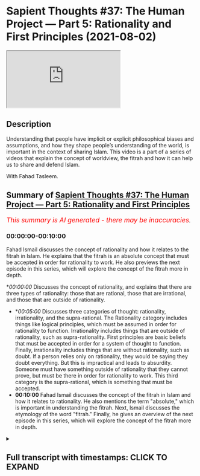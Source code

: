 # Sapient Thoughts #37: The Human Project — Part 5: Rationality and First Principles (2021-08-02)

<iframe loading='lazy' allow='autoplay' src='https://www.youtube.com/embed/KEWB4pjQFOg'></iframe>

## Description

Understanding that people have implicit or explicit philosophical biases and assumptions, and how they shape people’s understanding of the world, is important in the context of sharing Islam. This video is a part of a series of videos that explain the concept of worldview, the fitrah and how it can help us to share and defend Islam.

With Fahad Tasleem.

## Summary of [Sapient Thoughts #37: The Human Project — Part 5: Rationality and First Principles](https://www.youtube.com/watch?v=KEWB4pjQFOg)


*<span style="color:red; font-size:125%">This summary is AI generated - there may be inaccuracies</span>. [](/)*

### <a onclick="modifyYTiframeseektime('0')">00:00:00-00:10:00</a>

 Fahad Ismail discusses the concept of rationality and how it relates to the fitrah in Islam. He explains that the fitrah is an absolute concept that must be accepted in order for rationality to work. He also previews the next episode in this series, which will explore the concept of the fitrah more in depth.

**<a onclick="modifyYTiframeseektime('0')">00:00:00</a>* Discusses the concept of rationality, and explains that there are three types of rationality: those that are rational, those that are irrational, and those that are outside of rationality.
* **<a onclick="modifyYTiframeseektime('300')">00:05:00</a>* Discusses three categories of thought: rationality, irrationality, and the supra-rational. The Rationality category includes things like logical principles, which must be assumed in order for rationality to function. Irrationality includes things that are outside of rationality, such as supra-rationality. First principles are basic beliefs that must be accepted in order for a system of thought to function. Finally, irrationality includes things that are without rationality, such as doubt. If a person relies only on rationality, they would be saying they doubt everything. But this is impractical and leads to absurdity. Someone must have something outside of rationality that they cannot prove, but must be there in order for rationality to work. This third category is the supra-rational, which is something that must be accepted.
* **<a onclick="modifyYTiframeseektime('600')">00:10:00</a>**  Fahad Ismail discusses the concept of the fitrah in Islam and how it relates to rationality. He also mentions the term "absolute," which is important in understanding the fitrah. Next, Ismail discusses the etymology of the word "fitrah." Finally, he gives an overview of the next episode in this series, which will explore the concept of the fitrah more in depth.

<details><summary><h2>Full transcript with timestamps: CLICK TO EXPAND</h2></summary>

<a onclick="modifyYTiframeseektime('2')">0:00:02</a> [Music]  
<a onclick="modifyYTiframeseektime('14')">0:00:14</a> assalamualaikum  
<a onclick="modifyYTiframeseektime('16')">0:00:16</a> welcome to another episode of sapient  
<a onclick="modifyYTiframeseektime('18')">0:00:18</a> thoughts where we discuss theo  
<a onclick="modifyYTiframeseektime('20')">0:00:20</a> philosophical issues  
<a onclick="modifyYTiframeseektime('21')">0:00:21</a> where we give replies and answers to  
<a onclick="modifyYTiframeseektime('23')">0:00:23</a> contentions about islam  
<a onclick="modifyYTiframeseektime('25')">0:00:25</a> and where we provide a robust clear  
<a onclick="modifyYTiframeseektime('28')">0:00:28</a> unequivocal strong case  
<a onclick="modifyYTiframeseektime('31')">0:00:31</a> for the veracity of islam so in this  
<a onclick="modifyYTiframeseektime('34')">0:00:34</a> particular episode we are continuing  
<a onclick="modifyYTiframeseektime('36')">0:00:36</a> on this series that is related to or  
<a onclick="modifyYTiframeseektime('39')">0:00:39</a> talking about  
<a onclick="modifyYTiframeseektime('40')">0:00:40</a> world views and the fitra and up to this  
<a onclick="modifyYTiframeseektime('44')">0:00:44</a> point we have had a  
<a onclick="modifyYTiframeseektime('45')">0:00:45</a> quite a long extensive discussion about  
<a onclick="modifyYTiframeseektime('48')">0:00:48</a> world views  
<a onclick="modifyYTiframeseektime('49')">0:00:49</a> and we talked about its definition we  
<a onclick="modifyYTiframeseektime('51')">0:00:51</a> talked about you know the fact that  
<a onclick="modifyYTiframeseektime('52')">0:00:52</a> everyone has a world view  
<a onclick="modifyYTiframeseektime('54')">0:00:54</a> the implications of one's world view in  
<a onclick="modifyYTiframeseektime('56')">0:00:56</a> terms of you know one's opinions about  
<a onclick="modifyYTiframeseektime('58')">0:00:58</a> various things  
<a onclick="modifyYTiframeseektime('59')">0:00:59</a> answers to questions abortion euthanasia  
<a onclick="modifyYTiframeseektime('61')">0:01:01</a> whatever it might be  
<a onclick="modifyYTiframeseektime('62')">0:01:02</a> we talk about we talked about the main  
<a onclick="modifyYTiframeseektime('64')">0:01:04</a> components of a world view  
<a onclick="modifyYTiframeseektime('66')">0:01:06</a> everything from ontology and theology  
<a onclick="modifyYTiframeseektime('68')">0:01:08</a> all the way down to  
<a onclick="modifyYTiframeseektime('69')">0:01:09</a> aesthetics how one understands beauty or  
<a onclick="modifyYTiframeseektime('71')">0:01:11</a> what other results  
<a onclick="modifyYTiframeseektime('73')">0:01:13</a> a one's world view upon beauty  
<a onclick="modifyYTiframeseektime('76')">0:01:16</a> and so we also did a comparison  
<a onclick="modifyYTiframeseektime('79')">0:01:19</a> of the islamic worldview with the modern  
<a onclick="modifyYTiframeseektime('81')">0:01:21</a> world view and we spoke about that  
<a onclick="modifyYTiframeseektime('83')">0:01:23</a> extensively and in the last episode  
<a onclick="modifyYTiframeseektime('85')">0:01:25</a> we had ended off with the idea that  
<a onclick="modifyYTiframeseektime('88')">0:01:28</a> every world view  
<a onclick="modifyYTiframeseektime('90')">0:01:30</a> has axioms every worldview has basic  
<a onclick="modifyYTiframeseektime('93')">0:01:33</a> beliefs  
<a onclick="modifyYTiframeseektime('95')">0:01:35</a> now from that point someone may come now  
<a onclick="modifyYTiframeseektime('99')">0:01:39</a> especially if they understand a world  
<a onclick="modifyYTiframeseektime('101')">0:01:41</a> view or if they're  
<a onclick="modifyYTiframeseektime('102')">0:01:42</a> if they claim that they are coming from  
<a onclick="modifyYTiframeseektime('105')">0:01:45</a> a modern world view or a  
<a onclick="modifyYTiframeseektime('107')">0:01:47</a> you know or a scientific world view  
<a onclick="modifyYTiframeseektime('110')">0:01:50</a> whatever it might be  
<a onclick="modifyYTiframeseektime('111')">0:01:51</a> they may make a certain claim they may  
<a onclick="modifyYTiframeseektime('112')">0:01:52</a> say look my  
<a onclick="modifyYTiframeseektime('114')">0:01:54</a> world view the world view that i adopt  
<a onclick="modifyYTiframeseektime('117')">0:01:57</a> is based upon  
<a onclick="modifyYTiframeseektime('119')">0:01:59</a> rationality and not fairy tales because  
<a onclick="modifyYTiframeseektime('122')">0:02:02</a> you have a religion you believe in a  
<a onclick="modifyYTiframeseektime('124')">0:02:04</a> supernatural  
<a onclick="modifyYTiframeseektime('125')">0:02:05</a> you believe in a supernatural reality  
<a onclick="modifyYTiframeseektime('127')">0:02:07</a> you believe in a god and so on and so  
<a onclick="modifyYTiframeseektime('129')">0:02:09</a> forth with all of these  
<a onclick="modifyYTiframeseektime('130')">0:02:10</a> you know things my role my worldview is  
<a onclick="modifyYTiframeseektime('133')">0:02:13</a> based on rationality unlike your  
<a onclick="modifyYTiframeseektime('134')">0:02:14</a> worldview which is based on  
<a onclick="modifyYTiframeseektime('136')">0:02:16</a> just fairy tales now it's interesting  
<a onclick="modifyYTiframeseektime('138')">0:02:18</a> contention  
<a onclick="modifyYTiframeseektime('139')">0:02:19</a> but it's very important to now if that's  
<a onclick="modifyYTiframeseektime('141')">0:02:21</a> the claim that my world views based on  
<a onclick="modifyYTiframeseektime('143')">0:02:23</a> rationality  
<a onclick="modifyYTiframeseektime('144')">0:02:24</a> to break this down a little further and  
<a onclick="modifyYTiframeseektime('146')">0:02:26</a> understand  
<a onclick="modifyYTiframeseektime('148')">0:02:28</a> rationality and its limits and to  
<a onclick="modifyYTiframeseektime('150')">0:02:30</a> understand rationality in a broader  
<a onclick="modifyYTiframeseektime('152')">0:02:32</a> perspective where we incorporate the  
<a onclick="modifyYTiframeseektime('154')">0:02:34</a> idea of axioms  
<a onclick="modifyYTiframeseektime('155')">0:02:35</a> to truly understand what rationality is  
<a onclick="modifyYTiframeseektime('159')">0:02:39</a> what are its limits and you know how do  
<a onclick="modifyYTiframeseektime('161')">0:02:41</a> we move forward in this area so  
<a onclick="modifyYTiframeseektime('163')">0:02:43</a> most people when they think of  
<a onclick="modifyYTiframeseektime('166')">0:02:46</a> rationality  
<a onclick="modifyYTiframeseektime('167')">0:02:47</a> and perhaps if they haven't thought  
<a onclick="modifyYTiframeseektime('168')">0:02:48</a> about it too deeply they basically  
<a onclick="modifyYTiframeseektime('171')">0:02:51</a> bifurcate rationality in the sense that  
<a onclick="modifyYTiframeseektime('173')">0:02:53</a> they say there are things that are  
<a onclick="modifyYTiframeseektime('174')">0:02:54</a> rational  
<a onclick="modifyYTiframeseektime('175')">0:02:55</a> and there are things that are irrational  
<a onclick="modifyYTiframeseektime('177')">0:02:57</a> so a simple rational statement is  
<a onclick="modifyYTiframeseektime('179')">0:02:59</a> i am fahad an irrational statement is  
<a onclick="modifyYTiframeseektime('182')">0:03:02</a> if i said i am a married bachelor  
<a onclick="modifyYTiframeseektime('186')">0:03:06</a> now simple rational statements pretty  
<a onclick="modifyYTiframeseektime('188')">0:03:08</a> straightforward it's logical  
<a onclick="modifyYTiframeseektime('190')">0:03:10</a> an irrational statement like i am a  
<a onclick="modifyYTiframeseektime('191')">0:03:11</a> married bachelor well it's illogical  
<a onclick="modifyYTiframeseektime('194')">0:03:14</a> why well because someone who is a  
<a onclick="modifyYTiframeseektime('196')">0:03:16</a> bachelor  
<a onclick="modifyYTiframeseektime('197')">0:03:17</a> is not married and someone who's married  
<a onclick="modifyYTiframeseektime('199')">0:03:19</a> has ceased to be a bachelor in other  
<a onclick="modifyYTiframeseektime('201')">0:03:21</a> words  
<a onclick="modifyYTiframeseektime('202')">0:03:22</a> they by definition are mutually  
<a onclick="modifyYTiframeseektime('204')">0:03:24</a> exclusive  
<a onclick="modifyYTiframeseektime('206')">0:03:26</a> right so you cannot be a bachelor and be  
<a onclick="modifyYTiframeseektime('208')">0:03:28</a> married at the same time  
<a onclick="modifyYTiframeseektime('209')">0:03:29</a> now that seems irrational and seems  
<a onclick="modifyYTiframeseektime('212')">0:03:32</a> illogical  
<a onclick="modifyYTiframeseektime('213')">0:03:33</a> and it goes against the logical  
<a onclick="modifyYTiframeseektime('215')">0:03:35</a> principle of mutual exclusivity  
<a onclick="modifyYTiframeseektime('218')">0:03:38</a> now imagine that you came to me and you  
<a onclick="modifyYTiframeseektime('220')">0:03:40</a> said fahad  
<a onclick="modifyYTiframeseektime('221')">0:03:41</a> you can't be a married bachelor that's  
<a onclick="modifyYTiframeseektime('223')">0:03:43</a> that's that's  
<a onclick="modifyYTiframeseektime('224')">0:03:44</a> illogical that's irrational and i was  
<a onclick="modifyYTiframeseektime('227')">0:03:47</a> very stubborn and i was very obstinate i  
<a onclick="modifyYTiframeseektime('229')">0:03:49</a> said well you know what  
<a onclick="modifyYTiframeseektime('230')">0:03:50</a> i am a married bachelor i don't care  
<a onclick="modifyYTiframeseektime('232')">0:03:52</a> what you say prove to me  
<a onclick="modifyYTiframeseektime('235')">0:03:55</a> that i can't be a mad bachelor now you  
<a onclick="modifyYTiframeseektime('237')">0:03:57</a> might say well  
<a onclick="modifyYTiframeseektime('238')">0:03:58</a> that's very easy because a married  
<a onclick="modifyYTiframeseektime('240')">0:04:00</a> bachelor goes against the  
<a onclick="modifyYTiframeseektime('242')">0:04:02</a> logical principle of mutual exclusivity  
<a onclick="modifyYTiframeseektime('246')">0:04:06</a> you cannot be something and not be  
<a onclick="modifyYTiframeseektime('247')">0:04:07</a> something at the same time i can't be  
<a onclick="modifyYTiframeseektime('248')">0:04:08</a> fahad and not fahad at the same time  
<a onclick="modifyYTiframeseektime('250')">0:04:10</a> simple principle but then i i  
<a onclick="modifyYTiframeseektime('254')">0:04:14</a> respond i said you know what prove to me  
<a onclick="modifyYTiframeseektime('257')">0:04:17</a> that the principle is true  
<a onclick="modifyYTiframeseektime('260')">0:04:20</a> you see the principle is accepted  
<a onclick="modifyYTiframeseektime('263')">0:04:23</a> you start with the principle and then  
<a onclick="modifyYTiframeseektime('265')">0:04:25</a> you move forward  
<a onclick="modifyYTiframeseektime('266')">0:04:26</a> but you do not prove the principle and  
<a onclick="modifyYTiframeseektime('269')">0:04:29</a> so  
<a onclick="modifyYTiframeseektime('270')">0:04:30</a> in reality you can say rationality can  
<a onclick="modifyYTiframeseektime('272')">0:04:32</a> be divided into three  
<a onclick="modifyYTiframeseektime('274')">0:04:34</a> not just not bifurcated into two but  
<a onclick="modifyYTiframeseektime('276')">0:04:36</a> rather there's three categories of  
<a onclick="modifyYTiframeseektime('277')">0:04:37</a> rationality  
<a onclick="modifyYTiframeseektime('278')">0:04:38</a> you have those things those ideas and  
<a onclick="modifyYTiframeseektime('280')">0:04:40</a> statements that are rational  
<a onclick="modifyYTiframeseektime('282')">0:04:42</a> i am fahad you have those statements and  
<a onclick="modifyYTiframeseektime('284')">0:04:44</a> ideas that are irrational  
<a onclick="modifyYTiframeseektime('285')">0:04:45</a> things like i'm a married bachelor you  
<a onclick="modifyYTiframeseektime('287')">0:04:47</a> know that looks like a square circle  
<a onclick="modifyYTiframeseektime('289')">0:04:49</a> whatever it might be but then you have  
<a onclick="modifyYTiframeseektime('292')">0:04:52</a> those concepts and ideas or those  
<a onclick="modifyYTiframeseektime('294')">0:04:54</a> those concepts ideas that are outside of  
<a onclick="modifyYTiframeseektime('297')">0:04:57</a> rationality  
<a onclick="modifyYTiframeseektime('299')">0:04:59</a> that they they're outside of rationality  
<a onclick="modifyYTiframeseektime('301')">0:05:01</a> meaning  
<a onclick="modifyYTiframeseektime('302')">0:05:02</a> they cannot be proven but  
<a onclick="modifyYTiframeseektime('305')">0:05:05</a> they must be there in order for  
<a onclick="modifyYTiframeseektime('307')">0:05:07</a> rationality itself to function  
<a onclick="modifyYTiframeseektime('309')">0:05:09</a> like logical principles this third  
<a onclick="modifyYTiframeseektime('311')">0:05:11</a> category that's outside of rationality  
<a onclick="modifyYTiframeseektime('313')">0:05:13</a> we can say it's  
<a onclick="modifyYTiframeseektime('314')">0:05:14</a> supra-rational now this  
<a onclick="modifyYTiframeseektime('317')">0:05:17</a> idea of the supra-rational in the  
<a onclick="modifyYTiframeseektime('320')">0:05:20</a> islamic framework in the islamic  
<a onclick="modifyYTiframeseektime('323')">0:05:23</a> paradigm or islamic  
<a onclick="modifyYTiframeseektime('324')">0:05:24</a> world view the term that we can apply  
<a onclick="modifyYTiframeseektime('327')">0:05:27</a> in just in a general sense would be the  
<a onclick="modifyYTiframeseektime('330')">0:05:30</a> term  
<a onclick="modifyYTiframeseektime('330')">0:05:30</a> fitra that which is outside of  
<a onclick="modifyYTiframeseektime('333')">0:05:33</a> rationality and without that  
<a onclick="modifyYTiframeseektime('335')">0:05:35</a> rationality breaks down so you have the  
<a onclick="modifyYTiframeseektime('337')">0:05:37</a> super rational  
<a onclick="modifyYTiframeseektime('339')">0:05:39</a> a concept like rationality that's what  
<a onclick="modifyYTiframeseektime('340')">0:05:40</a> we call or  
<a onclick="modifyYTiframeseektime('342')">0:05:42</a> that which is irrational whatever it  
<a onclick="modifyYTiframeseektime('345')">0:05:45</a> might be but  
<a onclick="modifyYTiframeseektime('346')">0:05:46</a> you understand the point that there are  
<a onclick="modifyYTiframeseektime('348')">0:05:48</a> three categories you can say  
<a onclick="modifyYTiframeseektime('350')">0:05:50</a> irrationality  
<a onclick="modifyYTiframeseektime('351')">0:05:51</a> so therefore you have that which is  
<a onclick="modifyYTiframeseektime('354')">0:05:54</a> super irrational that which is outside  
<a onclick="modifyYTiframeseektime('355')">0:05:55</a> of rationality  
<a onclick="modifyYTiframeseektime('356')">0:05:56</a> something that you assume that you  
<a onclick="modifyYTiframeseektime('358')">0:05:58</a> cannot prove but you must start in order  
<a onclick="modifyYTiframeseektime('360')">0:06:00</a> for rationale to work  
<a onclick="modifyYTiframeseektime('361')">0:06:01</a> things like logical principles then you  
<a onclick="modifyYTiframeseektime('363')">0:06:03</a> have rationality and then you have  
<a onclick="modifyYTiframeseektime('364')">0:06:04</a> irrationality  
<a onclick="modifyYTiframeseektime('366')">0:06:06</a> now to kind of expand this out a little  
<a onclick="modifyYTiframeseektime('368')">0:06:08</a> bit more  
<a onclick="modifyYTiframeseektime('369')">0:06:09</a> this concept of the supra rational is  
<a onclick="modifyYTiframeseektime('372')">0:06:12</a> something that must be accepted there is  
<a onclick="modifyYTiframeseektime('376')">0:06:16</a> no system of thought that  
<a onclick="modifyYTiframeseektime('379')">0:06:19</a> can be devoid of the super rational or  
<a onclick="modifyYTiframeseektime('382')">0:06:22</a> can be devoid of let's say  
<a onclick="modifyYTiframeseektime('384')">0:06:24</a> those things we call axioms basic  
<a onclick="modifyYTiframeseektime('387')">0:06:27</a> beliefs  
<a onclick="modifyYTiframeseektime('388')">0:06:28</a> first principles all of those are  
<a onclick="modifyYTiframeseektime('391')">0:06:31</a> referring to  
<a onclick="modifyYTiframeseektime('392')">0:06:32</a> those that starting point that you must  
<a onclick="modifyYTiframeseektime('395')">0:06:35</a> assume  
<a onclick="modifyYTiframeseektime('395')">0:06:35</a> that you cannot prove now what if  
<a onclick="modifyYTiframeseektime('397')">0:06:37</a> someone says and they were obstinate and  
<a onclick="modifyYTiframeseektime('399')">0:06:39</a> they said well  
<a onclick="modifyYTiframeseektime('400')">0:06:40</a> i only believe in rationality i don't  
<a onclick="modifyYTiframeseektime('402')">0:06:42</a> have to buy into that whole  
<a onclick="modifyYTiframeseektime('403')">0:06:43</a> axioms axiomatic truths whatever it  
<a onclick="modifyYTiframeseektime('406')">0:06:46</a> might be  
<a onclick="modifyYTiframeseektime('407')">0:06:47</a> i just rely on my rationality  
<a onclick="modifyYTiframeseektime('410')">0:06:50</a> this can be this is a major problem  
<a onclick="modifyYTiframeseektime('413')">0:06:53</a> because  
<a onclick="modifyYTiframeseektime('414')">0:06:54</a> if you rely only on rationality you then  
<a onclick="modifyYTiframeseektime('416')">0:06:56</a> would  
<a onclick="modifyYTiframeseektime('417')">0:06:57</a> basically be saying i need proof for  
<a onclick="modifyYTiframeseektime('420')">0:07:00</a> anything that's stated the problem is  
<a onclick="modifyYTiframeseektime('424')">0:07:04</a> if you need proof for every single thing  
<a onclick="modifyYTiframeseektime('426')">0:07:06</a> that's ever stated every single thing  
<a onclick="modifyYTiframeseektime('427')">0:07:07</a> that you believe  
<a onclick="modifyYTiframeseektime('429')">0:07:09</a> that means you need proof add infinitum  
<a onclick="modifyYTiframeseektime('432')">0:07:12</a> in a sense it's like saying i doubt  
<a onclick="modifyYTiframeseektime('434')">0:07:14</a> everything  
<a onclick="modifyYTiframeseektime('436')">0:07:16</a> because the reality is there is no  
<a onclick="modifyYTiframeseektime('438')">0:07:18</a> theorem that can be internally defended  
<a onclick="modifyYTiframeseektime('440')">0:07:20</a> you can't say because this because it's  
<a onclick="modifyYTiframeseektime('442')">0:07:22</a> because this forever let me give an  
<a onclick="modifyYTiframeseektime('444')">0:07:24</a> example to drive the point home  
<a onclick="modifyYTiframeseektime('445')">0:07:25</a> imagine now my son comes into the  
<a onclick="modifyYTiframeseektime('447')">0:07:27</a> kitchen  
<a onclick="modifyYTiframeseektime('449')">0:07:29</a> and he takes out the knife from the  
<a onclick="modifyYTiframeseektime('450')">0:07:30</a> drawer and i say to him  
<a onclick="modifyYTiframeseektime('452')">0:07:32</a> look you've got to put the knife away  
<a onclick="modifyYTiframeseektime('454')">0:07:34</a> man he says why he said well the knife  
<a onclick="modifyYTiframeseektime('456')">0:07:36</a> is sharp  
<a onclick="modifyYTiframeseektime('457')">0:07:37</a> they can cut you he says why i said well  
<a onclick="modifyYTiframeseektime('459')">0:07:39</a> the knife is sharp and that's why i  
<a onclick="modifyYTiframeseektime('460')">0:07:40</a> would cut you says well why  
<a onclick="modifyYTiframeseektime('462')">0:07:42</a> i say well because the manufacturer made  
<a onclick="modifyYTiframeseektime('463')">0:07:43</a> it that way he says why  
<a onclick="modifyYTiframeseektime('465')">0:07:45</a> now notice he's demanding a proof for  
<a onclick="modifyYTiframeseektime('467')">0:07:47</a> all these a reason  
<a onclick="modifyYTiframeseektime('468')">0:07:48</a> why i need some sort of proof i need i  
<a onclick="modifyYTiframeseektime('470')">0:07:50</a> need a solid reason for this  
<a onclick="modifyYTiframeseektime('471')">0:07:51</a> why well because the knife is sharp it's  
<a onclick="modifyYTiframeseektime('474')">0:07:54</a> manufactured like that  
<a onclick="modifyYTiframeseektime('475')">0:07:55</a> he says why i say well because the  
<a onclick="modifyYTiframeseektime('478')">0:07:58</a> manufacturer made it that way well why  
<a onclick="modifyYTiframeseektime('480')">0:08:00</a> well because we need knives to like cut  
<a onclick="modifyYTiframeseektime('482')">0:08:02</a> things like fruit  
<a onclick="modifyYTiframeseektime('484')">0:08:04</a> he said why well because fruit has a  
<a onclick="modifyYTiframeseektime('486')">0:08:06</a> certain  
<a onclick="modifyYTiframeseektime('487')">0:08:07</a> uh you know has a certain utility when  
<a onclick="modifyYTiframeseektime('489')">0:08:09</a> it comes to being cut  
<a onclick="modifyYTiframeseektime('490')">0:08:10</a> it's easier to eat he says why you can  
<a onclick="modifyYTiframeseektime('493')">0:08:13</a> understand that at a certain point i  
<a onclick="modifyYTiframeseektime('494')">0:08:14</a> would say  
<a onclick="modifyYTiframeseektime('495')">0:08:15</a> because i said so that's why because  
<a onclick="modifyYTiframeseektime('498')">0:08:18</a> there's no theorem that is infinitely  
<a onclick="modifyYTiframeseektime('499')">0:08:19</a> defendable you can't say because this  
<a onclick="modifyYTiframeseektime('501')">0:08:21</a> because it's because this  
<a onclick="modifyYTiframeseektime('502')">0:08:22</a> if someone makes the claim that  
<a onclick="modifyYTiframeseektime('505')">0:08:25</a> everything can be proven rationally and  
<a onclick="modifyYTiframeseektime('507')">0:08:27</a> i will only deal with  
<a onclick="modifyYTiframeseektime('509')">0:08:29</a> the rational not the super rational not  
<a onclick="modifyYTiframeseektime('510')">0:08:30</a> axioms axiomatic truths  
<a onclick="modifyYTiframeseektime('513')">0:08:33</a> then this person is in trouble because  
<a onclick="modifyYTiframeseektime('514')">0:08:34</a> in essence what they're saying is that i  
<a onclick="modifyYTiframeseektime('516')">0:08:36</a> doubt everything  
<a onclick="modifyYTiframeseektime('518')">0:08:38</a> but why is this person in trouble  
<a onclick="modifyYTiframeseektime('519')">0:08:39</a> because if you say you doubt  
<a onclick="modifyYTiframeseektime('521')">0:08:41</a> everything you have to doubt your doubt  
<a onclick="modifyYTiframeseektime('525')">0:08:45</a> which leaves you intellectually  
<a onclick="modifyYTiframeseektime('526')">0:08:46</a> paralyzed now the reality is  
<a onclick="modifyYTiframeseektime('529')">0:08:49</a> this type of extreme skepticism it's not  
<a onclick="modifyYTiframeseektime('532')">0:08:52</a> practical either  
<a onclick="modifyYTiframeseektime('533')">0:08:53</a> imagine now you get a call and you have  
<a onclick="modifyYTiframeseektime('536')">0:08:56</a> this sort of doubting everything in  
<a onclick="modifyYTiframeseektime('537')">0:08:57</a> doubt and doubt at infinitum  
<a onclick="modifyYTiframeseektime('539')">0:08:59</a> and you just doubt everything well how  
<a onclick="modifyYTiframeseektime('541')">0:09:01</a> could you possibly function imagine  
<a onclick="modifyYTiframeseektime('543')">0:09:03</a> imagine you get a call and the and your  
<a onclick="modifyYTiframeseektime('545')">0:09:05</a> phone says  
<a onclick="modifyYTiframeseektime('546')">0:09:06</a> uh mom and you pick up your phone and  
<a onclick="modifyYTiframeseektime('549')">0:09:09</a> you say well first of all you'd be like  
<a onclick="modifyYTiframeseektime('550')">0:09:10</a> wait a minute  
<a onclick="modifyYTiframeseektime('550')">0:09:10</a> is that my mom how do i know it's my mom  
<a onclick="modifyYTiframeseektime('553')">0:09:13</a> uh it says mom  
<a onclick="modifyYTiframeseektime('554')">0:09:14</a> how can i trust the phone how do i know  
<a onclick="modifyYTiframeseektime('556')">0:09:16</a> the phone is real how do i know the  
<a onclick="modifyYTiframeseektime('557')">0:09:17</a> phone is actually functional  
<a onclick="modifyYTiframeseektime('558')">0:09:18</a> and then let's say somehow you pick up  
<a onclick="modifyYTiframeseektime('560')">0:09:20</a> the phone hello and it's your let's  
<a onclick="modifyYTiframeseektime('562')">0:09:22</a> let's say it's your mom's voice then you  
<a onclick="modifyYTiframeseektime('563')">0:09:23</a> say wait a minute is that my mom  
<a onclick="modifyYTiframeseektime('565')">0:09:25</a> how do i know it's my mom i have to  
<a onclick="modifyYTiframeseektime('567')">0:09:27</a> doubt that it's my mom and so on and so  
<a onclick="modifyYTiframeseektime('569')">0:09:29</a> forth and your mom says well could you  
<a onclick="modifyYTiframeseektime('570')">0:09:30</a> please come  
<a onclick="modifyYTiframeseektime('570')">0:09:30</a> i got a flat tire i need your help and  
<a onclick="modifyYTiframeseektime('572')">0:09:32</a> say well i'm not sure i doubt  
<a onclick="modifyYTiframeseektime('575')">0:09:35</a> you understand that this gets into  
<a onclick="modifyYTiframeseektime('577')">0:09:37</a> absurdity  
<a onclick="modifyYTiframeseektime('578')">0:09:38</a> no one lives like that and so by  
<a onclick="modifyYTiframeseektime('580')">0:09:40</a> necessity you have to have  
<a onclick="modifyYTiframeseektime('582')">0:09:42</a> something that's outside of rationality  
<a onclick="modifyYTiframeseektime('585')">0:09:45</a> that you cannot prove but must be there  
<a onclick="modifyYTiframeseektime('588')">0:09:48</a> in order for rationality to work  
<a onclick="modifyYTiframeseektime('590')">0:09:50</a> and someone gave a very interesting way  
<a onclick="modifyYTiframeseektime('592')">0:09:52</a> a very interesting  
<a onclick="modifyYTiframeseektime('593')">0:09:53</a> conceptual way of understanding this  
<a onclick="modifyYTiframeseektime('596')">0:09:56</a> that is by comparing it to  
<a onclick="modifyYTiframeseektime('597')">0:09:57</a> a solvent and imagine someone coming and  
<a onclick="modifyYTiframeseektime('600')">0:10:00</a> saying i have this great solvent  
<a onclick="modifyYTiframeseektime('602')">0:10:02</a> and it can dissolve anything  
<a onclick="modifyYTiframeseektime('606')">0:10:06</a> now that's like a person saying i can  
<a onclick="modifyYTiframeseektime('608')">0:10:08</a> rationally prove  
<a onclick="modifyYTiframeseektime('610')">0:10:10</a> anything i don't need axioms i don't  
<a onclick="modifyYTiframeseektime('612')">0:10:12</a> need this concept of that which is  
<a onclick="modifyYTiframeseektime('613')">0:10:13</a> outside the right the supra rational  
<a onclick="modifyYTiframeseektime('616')">0:10:16</a> now if someone came to you and said this  
<a onclick="modifyYTiframeseektime('619')">0:10:19</a> that i have  
<a onclick="modifyYTiframeseektime('620')">0:10:20</a> this you know solvent that can dissolve  
<a onclick="modifyYTiframeseektime('622')">0:10:22</a> anything  
<a onclick="modifyYTiframeseektime('624')">0:10:24</a> you want to ask them what bottle will  
<a onclick="modifyYTiframeseektime('626')">0:10:26</a> you keep it in  
<a onclick="modifyYTiframeseektime('629')">0:10:29</a> so you see the rationale rationality  
<a onclick="modifyYTiframeseektime('632')">0:10:32</a> is a great solvent but you still need a  
<a onclick="modifyYTiframeseektime('634')">0:10:34</a> bottle to keep it in  
<a onclick="modifyYTiframeseektime('635')">0:10:35</a> right and that's where the term ab  
<a onclick="modifyYTiframeseektime('637')">0:10:37</a> solute comes  
<a onclick="modifyYTiframeseektime('639')">0:10:39</a> absolute right that which is not  
<a onclick="modifyYTiframeseektime('641')">0:10:41</a> solvable that was not soluble that was  
<a onclick="modifyYTiframeseektime('643')">0:10:43</a> not solvable  
<a onclick="modifyYTiframeseektime('644')">0:10:44</a> you can't solve it and so you need an  
<a onclick="modifyYTiframeseektime('646')">0:10:46</a> absolute  
<a onclick="modifyYTiframeseektime('648')">0:10:48</a> so you need so you might have the  
<a onclick="modifyYTiframeseektime('649')">0:10:49</a> absolute solvent to dissolve anything  
<a onclick="modifyYTiframeseektime('651')">0:10:51</a> but the problem is you still need a  
<a onclick="modifyYTiframeseektime('652')">0:10:52</a> bottle keep it in  
<a onclick="modifyYTiframeseektime('653')">0:10:53</a> so therefore what we can see is that  
<a onclick="modifyYTiframeseektime('655')">0:10:55</a> rationality  
<a onclick="modifyYTiframeseektime('657')">0:10:57</a> you know needs something outside of  
<a onclick="modifyYTiframeseektime('659')">0:10:59</a> itself  
<a onclick="modifyYTiframeseektime('660')">0:11:00</a> from from when we look at when we apply  
<a onclick="modifyYTiframeseektime('663')">0:11:03</a> islamic parlance  
<a onclick="modifyYTiframeseektime('664')">0:11:04</a> to these concepts of the super rational  
<a onclick="modifyYTiframeseektime('666')">0:11:06</a> the rational  
<a onclick="modifyYTiframeseektime('667')">0:11:07</a> and the irrational i mentioned earlier  
<a onclick="modifyYTiframeseektime('669')">0:11:09</a> that the super rational can be  
<a onclick="modifyYTiframeseektime('671')">0:11:11</a> can be roughly equated to what we call  
<a onclick="modifyYTiframeseektime('674')">0:11:14</a> the fitrah  
<a onclick="modifyYTiframeseektime('675')">0:11:15</a> and of course there are other elements  
<a onclick="modifyYTiframeseektime('677')">0:11:17</a> of the fitrah so for instance  
<a onclick="modifyYTiframeseektime('678')">0:11:18</a> aesthetic tastes are part of the fitrah  
<a onclick="modifyYTiframeseektime('681')">0:11:21</a> certain types of smells  
<a onclick="modifyYTiframeseektime('683')">0:11:23</a> are part of the fitrah your ability to  
<a onclick="modifyYTiframeseektime('686')">0:11:26</a> appreciate let's say beautiful poetry  
<a onclick="modifyYTiframeseektime('687')">0:11:27</a> again aesthetic taste  
<a onclick="modifyYTiframeseektime('688')">0:11:28</a> are part of the fitra and you can you  
<a onclick="modifyYTiframeseektime('690')">0:11:30</a> can imagine how this would work  
<a onclick="modifyYTiframeseektime('692')">0:11:32</a> like if you go out to see a beautiful  
<a onclick="modifyYTiframeseektime('694')">0:11:34</a> sunset with your spouse  
<a onclick="modifyYTiframeseektime('696')">0:11:36</a> or your significant other and you look  
<a onclick="modifyYTiframeseektime('698')">0:11:38</a> at the sunset you say wow that's  
<a onclick="modifyYTiframeseektime('699')">0:11:39</a> beautiful  
<a onclick="modifyYTiframeseektime('700')">0:11:40</a> and your significant other says that's  
<a onclick="modifyYTiframeseektime('702')">0:11:42</a> ugly  
<a onclick="modifyYTiframeseektime('703')">0:11:43</a> prove to me rationally that that's  
<a onclick="modifyYTiframeseektime('705')">0:11:45</a> beautiful  
<a onclick="modifyYTiframeseektime('706')">0:11:46</a> again you're really there's nowhere to  
<a onclick="modifyYTiframeseektime('708')">0:11:48</a> go so  
<a onclick="modifyYTiframeseektime('710')">0:11:50</a> in this particular episode we have so  
<a onclick="modifyYTiframeseektime('712')">0:11:52</a> far discussed  
<a onclick="modifyYTiframeseektime('713')">0:11:53</a> the idea of the super rational and we  
<a onclick="modifyYTiframeseektime('716')">0:11:56</a> have touched upon  
<a onclick="modifyYTiframeseektime('717')">0:11:57</a> the concept of the fitrah we're starting  
<a onclick="modifyYTiframeseektime('719')">0:11:59</a> this discussion on the fitrah  
<a onclick="modifyYTiframeseektime('721')">0:12:01</a> in the next episode we're going to be  
<a onclick="modifyYTiframeseektime('723')">0:12:03</a> taking a deeper dive into the concept of  
<a onclick="modifyYTiframeseektime('725')">0:12:05</a> the fitrah from the islamic worldview  
<a onclick="modifyYTiframeseektime('727')">0:12:07</a> and again just to understand where we're  
<a onclick="modifyYTiframeseektime('730')">0:12:10</a> going  
<a onclick="modifyYTiframeseektime('730')">0:12:10</a> we understand that we are trying to now  
<a onclick="modifyYTiframeseektime('733')">0:12:13</a> look at  
<a onclick="modifyYTiframeseektime('734')">0:12:14</a> what are the axioms or the first  
<a onclick="modifyYTiframeseektime('736')">0:12:16</a> principles within the islamic framework  
<a onclick="modifyYTiframeseektime('739')">0:12:19</a> and we said that that those first  
<a onclick="modifyYTiframeseektime('740')">0:12:20</a> principles is what we call  
<a onclick="modifyYTiframeseektime('743')">0:12:23</a> the fitrah or they're part of the fitrah  
<a onclick="modifyYTiframeseektime('745')">0:12:25</a> in the next episode we're going to look  
<a onclick="modifyYTiframeseektime('747')">0:12:27</a> at  
<a onclick="modifyYTiframeseektime('747')">0:12:27</a> what exactly is the fitra how do we  
<a onclick="modifyYTiframeseektime('749')">0:12:29</a> understand the fitrah  
<a onclick="modifyYTiframeseektime('751')">0:12:31</a> from the islamic paradigm and we'll take  
<a onclick="modifyYTiframeseektime('754')">0:12:34</a> a deeper dive into  
<a onclick="modifyYTiframeseektime('755')">0:12:35</a> the etymology of the word and so on and  
<a onclick="modifyYTiframeseektime('758')">0:12:38</a> so forth to give a deeper understanding  
<a onclick="modifyYTiframeseektime('759')">0:12:39</a> of what the fitrah is  
<a onclick="modifyYTiframeseektime('761')">0:12:41</a> from the islamic paradigm so until then  
<a onclick="modifyYTiframeseektime('764')">0:12:44</a> this is fahad islam  
<a onclick="modifyYTiframeseektime('765')">0:12:45</a> and these are sapient thoughts  
<a onclick="modifyYTiframeseektime('774')">0:12:54</a> all right  
</details>